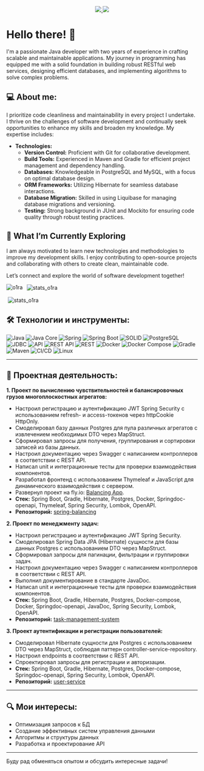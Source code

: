 <p align='center'>
  <a href="https://www.linkedin.com/in/gulay-sl/">
    <img src="https://img.shields.io/badge/linkedin-%230077B5.svg?&style=for-the-badge&logo=linkedin&logoColor=white" />
  </a>
  <a href="https://t.me/krajonoff">
    <img src="https://img.shields.io/badge/Telegram-2CA5E0?style=for-the-badge&logo=telegram&logoColor=white" />
  </a>
</p>


# Hello there! 👋
I'm a passionate Java developer with two years of experience in crafting scalable and maintainable applications. 
My journey in programming has equipped me with a solid foundation in building robust RESTful web services, designing efficient databases, and implementing algorithms to solve complex problems.

## 💻 About me:
I prioritize code cleanliness and maintainability in every project I undertake. I thrive on the challenges of software development and 
continually seek opportunities to enhance my skills and broaden my knowledge. My expertise includes:

- **Technologies:** 
  - **Version Control:** Proficient with Git for collaborative development.
  - **Build Tools:** Experienced in Maven and Gradle for efficient project management and dependency handling.
  - **Databases:** Knowledgeable in PostgreSQL and MySQL, with a focus on optimal database design.
  - **ORM Frameworks:** Utilizing Hibernate for seamless database interactions.
  - **Database Migration:** Skilled in using Liquibase for managing database migrations and versioning.
  - **Testing:** Strong background in JUnit and Mockito for ensuring code quality through robust testing practices.

## 🚀 What I’m Currently Exploring

I am always motivated to learn new technologies and methodologies to improve my development skills. 
I enjoy contributing to open-source projects and collaborating with others to create clean, maintainable code.

Let’s connect and explore the world of software development together!

<!-- <div id="header" align="center">
<table>
  <tr>
    <td valign="top"><img src="https://github-readme-stats.vercel.app/api/top-langs/?username=krajoff&theme=dark)](https://github.com/krajoff" /></td>
    <td valign="top"><img src="https://media.giphy.com/media/RiykPw9tgdOylwFgUe/giphy.gif" width="205"/></td>
  </tr>
</table>
</div> -->

<p><img align="left" src="http://github-profile-summary-cards.vercel.app/api/cards/repos-per-language?username=krajoff&theme=default" alt="o1ra" /></p>

<p>&nbsp; <img align="center" src="http://github-profile-summary-cards.vercel.app/api/cards/stats?username=krajoff&theme=github" alt="stats_o1ra" /></p>

<p>&nbsp;<img align="center" src="http://github-profile-summary-cards.vercel.app/api/cards/profile-details?username=krajoff&theme=default" alt="stats_o1ra"/></p>

## 🛠 Технологии и инструменты:
![Java](https://img.shields.io/badge/-Java-007396?style=flat-square&logo=java&logoColor=white)
![Java Core](https://img.shields.io/badge/-Java%20Core-007396?style=flat-square&logo=java&logoColor=white)
![Spring](https://img.shields.io/badge/-Spring-6DB33F?style=flat-square&logo=spring&logoColor=white)
![Spring Boot](https://img.shields.io/badge/-Spring%20Boot-6DB33F?style=flat-square&logo=spring-boot&logoColor=white)
![SOLID](https://img.shields.io/badge/-SOLID-007396?style=flat-square&logo=java&logoColor=white)
![PostgreSQL](https://img.shields.io/badge/-PostgreSQL-336791?style=flat-square&logo=postgresql&logoColor=white)
![JDBC](https://img.shields.io/badge/-JDBC-007396?style=flat-square&logo=java&logoColor=white)
![API](https://img.shields.io/badge/-API-0288D1?style=flat-square&logo=api&logoColor=white)
![REST API](https://img.shields.io/badge/-REST%20API-FF6F00?style=flat-square&logo=rest&logoColor=white)
![REST](https://img.shields.io/badge/-REST-FF6F00?style=flat-square&logo=rest&logoColor=white)
![Docker](https://img.shields.io/badge/-Docker-2496ED?style=flat-square&logo=docker&logoColor=white)
![Docker Compose](https://img.shields.io/badge/-Docker%20Compose-2496ED?style=flat-square&logo=docker&logoColor=white)
![Gradle](https://img.shields.io/badge/-Gradle-02303A?style=flat-square&logo=gradle&logoColor=white)
![Maven](https://img.shields.io/badge/-Maven-C71A36?style=flat-square&logo=apache-maven&logoColor=white)
![CI/CD](https://img.shields.io/badge/-CI%2FCD-00897B?style=flat-square&logo=github-actions&logoColor=white)
![Linux](https://img.shields.io/badge/-Linux-FCC624?style=flat-square&logo=linux&logoColor=black)

---

## 🚀 Проектная деятельность:
**1. Проект по вычислению чувствительностей и балансировочных грузов многоплоскостных агрегатов:**
- Настроил регистрацию и аутентификацию JWT Spring Security с использованием refresh- и access-токенов через httpCookie HttpOnly.
- Смоделировал базу данных Postgres для пула различных агрегатов с извлечением необходимых DTO через MapStruct.
- Сформировал запросы для получения, группирования и сортировки записей из базы данных.
- Настроил документацию через Swagger с написанием контроллеров в соответствии с REST API.
- Написал unit и интеграционные тесты для проверки взаимодействия компонентов.
- Разработал фронтенд с использованием Thymeleaf и JavaScript для динамического взаимодействия с сервером.
- Развернул проект на fly.io: [Balancing App](https://balancing-app.fly.dev).
- **Стек:** Spring Boot, Gradle, Hibernate, Postgres, Docker, Springdoc-openapi, Thymeleaf, Spring Security, Lombok, OpenAPI.
- **Репозиторий:** [spring-balancing](https://github.com/krajoff/spring-balancing)

**2. Проект по менеджменту задач:**
- Настроил регистрацию и аутентификацию JWT Spring Security.
- Смоделировал Spring Data JPA (Hibernate) сущности для базы данных Postgres с использованием DTO через MapStruct.
- Сформировал запросы для пагинации, фильтрации и группировки задач.
- Настроил документацию через Swagger с написанием контроллеров в соответствии с REST API.
- Выполнил документирование в стандарте JavaDoc.
- Написал unit и интеграционные тесты для проверки взаимодействия компонентов.
- **Стек:** Spring Boot, Gradle, Hibernate, Postgres, Docker-compose, Docker, Springdoc-openapi, JavaDoc, Spring Security, Lombok, OpenAPI.
- **Репозиторий:** [task-management-system](https://github.com/krajoff/task-management-system)

**3. Проект аутентификации и регистрации пользователей:**
- Смоделировал Hibernate сущности для Postgres с использованием DTO через MapStruct, соблюдая паттерн controller-service-repository.
- Настроил endpoints в соответствии с REST API.
- Спроектировал запросы для регистрации и авторизации.
- **Стек:** Spring Boot, Gradle, Hibernate, Postgres, Docker-compose, Springdoc-openapi, Spring Security, Lombok, OpenAPI.
- **Репозиторий:** [user-service](https://github.com/krajoff/user-service)

---

## 🔍 Мои интересы:
- Оптимизация запросов к БД
- Создание эффективных систем управления данными
- Алгоритмы и структуры данных
- Разработка и проектирование API

---

Буду рад обменяться опытом и обсудить интересные задачи!
